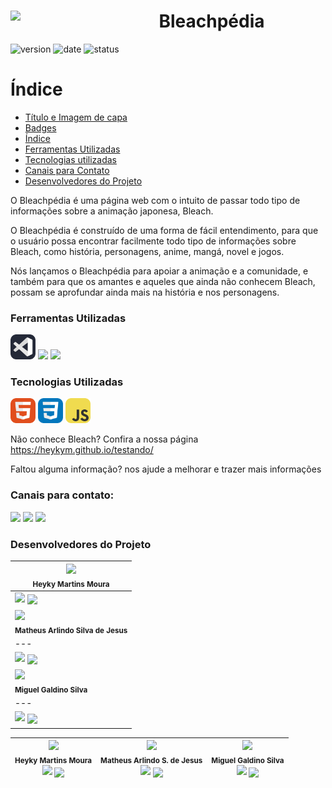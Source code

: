 <h1 align="center"><img src='https://img.tapimg.net/market/images/c07da8d5da702738d6e08dd7b7d6385f.jpg/appicon' width='140' align='left'> Bleachpédia </h1>

![version](https://img.shields.io/badge/version-1.0-green)  ![date](https://img.shields.io/badge/release%20date-%20march%202024-blue) ![status](https://img.shields.io/badge/status-%20under%20development-yellow)

# Índice 

* [Título e Imagem de capa](#Título-e-Imagem-de-capa)
* [Badges](#badges)
* [Índice](#índice)
* [Ferramentas Utilizadas](#ferramentas-utilizadas)
* [Tecnologias utilizadas](#tecnologias-utilizadas)
* [Canais para Contato](#canais-para-contato)
* [Desenvolvedores do Projeto](#desenvolvedores-do-projeto)

O Bleachpédia é uma página web com o intuito de passar todo tipo de informações sobre a animação japonesa, Bleach. 

O Bleachpédia é construído de uma forma de fácil entendimento, para que o usuário possa encontrar facilmente todo tipo de informações sobre Bleach, como história, personagens, anime, mangá, novel e jogos.

Nós lançamos o Bleachpédia para apoiar a animação e a comunidade, e também para que os amantes e aqueles que ainda não conhecem Bleach, possam se aprofundar ainda mais na história e nos personagens.

<h3>Ferramentas Utilizadas</h3>

<img src='https://raw.githubusercontent.com/tandpfun/skill-icons/e67133bc60d96561bc247dfbc3eece0a897285c8/icons/VSCode-Dark.svg' width='40'>  <img src='https://cdn-icons-png.flaticon.com/512/25/25231.png' width='40'>  <img src='https://upload.wikimedia.org/wikipedia/commons/thumb/0/08/Canva_icon_2021.svg/2048px-Canva_icon_2021.svg.png' width='40'>

<h3>Tecnologias Utilizadas</h3>

<img src='https://raw.githubusercontent.com/tandpfun/skill-icons/e67133bc60d96561bc247dfbc3eece0a897285c8/icons/HTML.svg' width='40'> <img src='https://raw.githubusercontent.com/tandpfun/skill-icons/e67133bc60d96561bc247dfbc3eece0a897285c8/icons/CSS.svg' width='40'> <img src='https://raw.githubusercontent.com/tandpfun/skill-icons/e67133bc60d96561bc247dfbc3eece0a897285c8/icons/JavaScript.svg' width='40'>

Não conhece Bleach? Confira a nossa página https://heykym.github.io/testando/

Faltou alguma informação? nos ajude a melhorar e trazer mais informações

<h3>Canais para contato:</h3>

<a href='https://www.facebook.com/groups/938951077409907'><img src='https://static.vecteezy.com/system/resources/previews/016/716/447/original/facebook-icon-free-png.png' width='40'></a>
<a href='https://www.instagram.com/bleachpediaoficial/?next=%2F'><img src='https://imagepng.org/instagram-icone-icon/instagram-icone-icon-1/' width='40'></a> <a href='https://twitter.com/BleachpediaOfc'><img src='https://png.pngtree.com/png-vector/20221018/ourmid/pngtree-twitter-social-media-round-icon-png-image_6315985.png' width='40'></a>

<h3>Desenvolvedores do Projeto</h3>

|<img loading="lazy" src="https://media.licdn.com/dms/image/D5603AQEaDCnOOMbsVQ/profile-displayphoto-shrink_800_800/0/1683295974240?e=2147483647&v=beta&t=CTHMyNVZcgyEH_C2yPXtt1yT3Ea_PjWSQh637U26a9w" width=115><br><sub>**Heyky Martins Moura**</sub>|
|---|
|<a href="https://www.linkedin.com/in/heyky-martins-moura-799991268/"><img src="https://upload.wikimedia.org/wikipedia/commons/thumb/8/81/LinkedIn_icon.svg/2048px-LinkedIn_icon.svg.png" width="30"></a> <sub><a href="https://github.com/HeykyM"><img src="https://camo.githubusercontent.com/768c5f87824d4e1b72d3ef77298cd999ff51576e3dad64b42b2c3faac7b2e852/68747470733a2f2f63646e2d69636f6e732d706e672e666c617469636f6e2e636f6d2f3531322f32352f32353233312e706e67" width="30"></a>|
|<img loading="lazy" src="https://scontent.fcgh3-1.fna.fbcdn.net/v/t1.6435-9/130734266_2101410599994072_8097928050775357039_n.jpg?_nc_cat=106&ccb=1-7&_nc_sid=5f2048&_nc_eui2=AeHpO_kvUWFf0VgxPvCNWPMR0ycurG_bm0DTJy6sb9ubQPtg8iZ3jj7JArr1A36OPrwaIwA-3urQs1FoMixee1Rl&_nc_ohc=iXBO_pQh3jkAb6yf8OM&_nc_ht=scontent.fcgh3-1.fna&oh=00_AfA35CAfOlGlDeUnYloj-38ujIsTqZ_Pnf0NMl6zAMURHQ&oe=663CB496" width=115><br><sub>**Matheus Arlindo Silva de Jesus**</sub>|
|---|
|<a href="https://www.linkedin.com/in/heyky-martins-moura-799991268/"><img src="https://upload.wikimedia.org/wikipedia/commons/thumb/8/81/LinkedIn_icon.svg/2048px-LinkedIn_icon.svg.png" width="30"></a> <sub><a href="https://github.com/HeykyM"><img src="https://camo.githubusercontent.com/768c5f87824d4e1b72d3ef77298cd999ff51576e3dad64b42b2c3faac7b2e852/68747470733a2f2f63646e2d69636f6e732d706e672e666c617469636f6e2e636f6d2f3531322f32352f32353233312e706e67" width="30"></a>|
|<img loading="lazy" src="https://scontent.fcgh3-1.fna.fbcdn.net/v/t39.30808-6/419210463_2391244721084027_6356366896361108784_n.jpg?_nc_cat=111&ccb=1-7&_nc_sid=5f2048&_nc_eui2=AeGsLrqBBE8xCM4kl6WXNNgYGjE7w1dyaXcaMTvDV3Jpd4bUKwTzORzr_ja61b9fYl1N_7pLjQmP-H-GjJm6yUz3&_nc_ohc=dmtrAGWGapcAb7BYfry&_nc_ht=scontent.fcgh3-1.fna&oh=00_AfCTMRMmoSiD0JwWZwyEXzfDpjCqWbayosyyjLsIfJe-Xw&oe=661B3656" width=115><br><sub>**Miguel Galdino Silva**</sub>|
|---|
|<a href="https://www.linkedin.com/in/heyky-martins-moura-799991268/"><img src="https://upload.wikimedia.org/wikipedia/commons/thumb/8/81/LinkedIn_icon.svg/2048px-LinkedIn_icon.svg.png" width="30"></a> <sub><a href="https://github.com/HeykyM"><img src="https://camo.githubusercontent.com/768c5f87824d4e1b72d3ef77298cd999ff51576e3dad64b42b2c3faac7b2e852/68747470733a2f2f63646e2d69636f6e732d706e672e666c617469636f6e2e636f6d2f3531322f32352f32353233312e706e67" width="30"></a>|

| <img loading="lazy" src="https://media.licdn.com/dms/image/D5603AQEaDCnOOMbsVQ/profile-displayphoto-shrink_800_800/0/1683295974240?e=2147483647&v=beta&t=CTHMyNVZcgyEH_C2yPXtt1yT3Ea_PjWSQh637U26a9w" width=115><br><sub>**Heyky Martins Moura**</sub><br><a href="https://www.linkedin.com/in/heyky-martins-moura-799991268/"><img src="https://upload.wikimedia.org/wikipedia/commons/thumb/8/81/LinkedIn_icon.svg/2048px-LinkedIn_icon.svg.png" width="30"></a> <sub><a href="https://github.com/HeykyM"><img src="https://camo.githubusercontent.com/768c5f87824d4e1b72d3ef77298cd999ff51576e3dad64b42b2c3faac7b2e852/68747470733a2f2f63646e2d69636f6e732d706e672e666c617469636f6e2e636f6d2f3531322f32352f32353233312e706e67" width="30"></a></sub> |  <img loading="lazy" src="https://scontent.fcgh3-1.fna.fbcdn.net/v/t1.6435-9/130734266_2101410599994072_8097928050775357039_n.jpg?_nc_cat=106&ccb=1-7&_nc_sid=5f2048&_nc_eui2=AeHpO_kvUWFf0VgxPvCNWPMR0ycurG_bm0DTJy6sb9ubQPtg8iZ3jj7JArr1A36OPrwaIwA-3urQs1FoMixee1Rl&_nc_ohc=iXBO_pQh3jkAb6yf8OM&_nc_ht=scontent.fcgh3-1.fna&oh=00_AfA35CAfOlGlDeUnYloj-38ujIsTqZ_Pnf0NMl6zAMURHQ&oe=663CB496" width=115><br><sub>**Matheus Arlindo S. de Jesus**</sub><br><a href="https://www.linkedin.com/in/matheus-arlindo-0a7670268/"><img src="https://upload.wikimedia.org/wikipedia/commons/thumb/8/81/LinkedIn_icon.svg/2048px-LinkedIn_icon.svg.png" width="30"></a> <sub><a href="https://github.com/matheusarlindo-aluno"><img src="https://camo.githubusercontent.com/768c5f87824d4e1b72d3ef77298cd999ff51576e3dad64b42b2c3faac7b2e852/68747470733a2f2f63646e2d69636f6e732d706e672e666c617469636f6e2e636f6d2f3531322f32352f32353233312e706e67" width="30"></a></sub> |  <img loading="lazy" src="https://scontent.fcgh3-1.fna.fbcdn.net/v/t39.30808-6/419210463_2391244721084027_6356366896361108784_n.jpg?_nc_cat=111&ccb=1-7&_nc_sid=5f2048&_nc_eui2=AeGsLrqBBE8xCM4kl6WXNNgYGjE7w1dyaXcaMTvDV3Jpd4bUKwTzORzr_ja61b9fYl1N_7pLjQmP-H-GjJm6yUz3&_nc_ohc=dmtrAGWGapcAb7BYfry&_nc_ht=scontent.fcgh3-1.fna&oh=00_AfCTMRMmoSiD0JwWZwyEXzfDpjCqWbayosyyjLsIfJe-Xw&oe=661B3656" width=115><br><sub>**Miguel Galdino Silva**</sub><br><a href="https://www.linkedin.com/in/miguel-galdino-silva-477758260/"><img src="https://upload.wikimedia.org/wikipedia/commons/thumb/8/81/LinkedIn_icon.svg/2048px-LinkedIn_icon.svg.png" width="30"></a> <sub><a href="https://github.com/galdinoposeidon"><img src="https://camo.githubusercontent.com/768c5f87824d4e1b72d3ef77298cd999ff51576e3dad64b42b2c3faac7b2e852/68747470733a2f2f63646e2d69636f6e732d706e672e666c617469636f6e2e636f6d2f3531322f32352f32353233312e706e67" width="30"></a></sub> |
| :---: | :---: | :---: |
